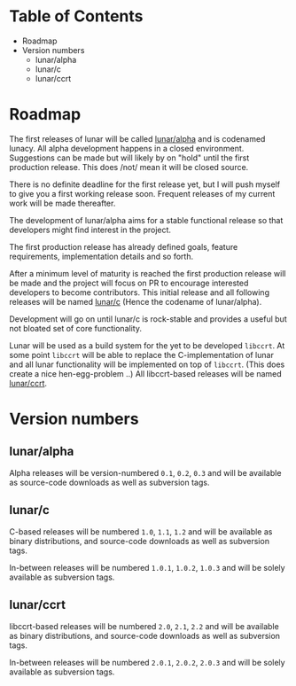 # Table of Contents #
  * Roadmap
  * Version numbers
    * lunar/alpha
    * lunar/c
    * lunar/ccrt

# Roadmap #

The first releases of lunar will be called [lunar/alpha](LunarAlphaReleases.md)
and is codenamed lunacy.
All alpha development happens in a closed environment. Suggestions can be made
but will likely by on "hold" until the first production release.
This does /not/ mean it will be closed source.

There is no definite deadline for the first release yet, but I will push myself
to give you a first working release soon. Frequent releases of my current work
will be made thereafter.

The development of lunar/alpha aims for a stable functional release so that
developers might find interest in the project.

The first production release has already defined goals, feature requirements,
implementation details and so forth.

After a minimum level of maturity is reached the first production release will
be made and the project will focus on PR to encourage interested developers to
become contributors. This initial release and all following releases will be
named [lunar/c](LunarCReleases.md) (Hence the codename of lunar/alpha).

Development will go on until lunar/c is rock-stable and provides a useful but
not bloated set of core functionality.

Lunar will be used as a build system for the yet to be developed `libccrt`.
At some point `libccrt` will be able to replace the C-implementation of lunar
and all lunar functionality will be implemented on top of `libccrt`.
(This does create a nice hen-egg-problem ..)
All libccrt-based releases will be named [lunar/ccrt](LunarCcrtReleases.md).

# Version numbers #

## lunar/alpha ##

Alpha releases will be version-numbered `0.1`, `0.2`, `0.3` and will be
available as source-code downloads as well as subversion tags.

## lunar/c ##

C-based releases will be numbered `1.0`, `1.1`, `1.2` and will be available as
binary distributions, and source-code downloads as well as subversion tags.

In-between releases will be numbered `1.0.1`, `1.0.2`, `1.0.3` and will be
solely available as subversion tags.

## lunar/ccrt ##

libccrt-based releases will be numbered `2.0`, `2.1`, `2.2` and will be
available as binary distributions, and source-code downloads as well as
subversion tags.

In-between releases will be numbered `2.0.1`, `2.0.2`, `2.0.3` and will be
solely available as subversion tags.